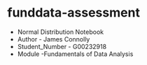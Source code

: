 # funddata-assessment
* Normal Distribution Notebook
* Author - James Connolly
* Student_Number - G00232918
* Module -Fundamentals of Data Analysis